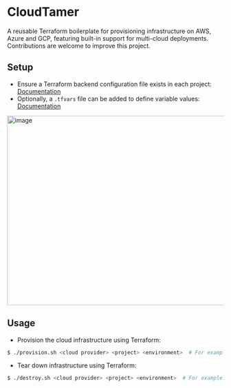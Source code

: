 # CloudTamer
A reusable Terraform boilerplate for provisioning infrastructure on AWS, Azure and GCP, featuring built-in support for multi-cloud deployments. Contributions are welcome to improve this project.

## Setup
* Ensure a Terraform backend configuration file exists in each project: [Documentation](https://developer.hashicorp.com/terraform/language/backend)  
* Optionally, a `.tfvars` file can be added to define variable values: [Documentation](https://developer.hashicorp.com/terraform/language/values/variables)

<img width="1103" height="440" alt="image" src="https://github.com/user-attachments/assets/5186200a-15ba-4fe2-b71d-e09c8132078f" />

## Usage
* Provision the cloud infrastructure using Terraform:
```bash
$ ./provision.sh <cloud provider> <project> <environment>  # For example: ./provision aws vm-db dev 
```
* Tear down infrastructure using Terraform:
```bash
$ ./destroy.sh <cloud provider> <project> <environment>  # For example: ./destroy aws vm-db dev 
```
